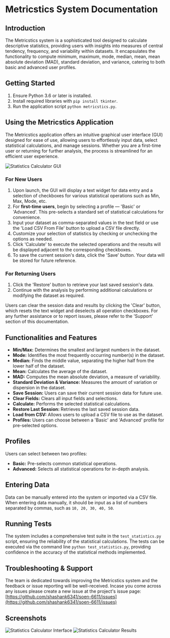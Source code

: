 # Metricstics System Documentation

## Introduction

The Metricstics system is a sophisticated tool designed to calculate descriptive statistics, providing users with insights into measures of central tendency, frequency, and variability within datasets. It encapsulates the functionality to compute minimum, maximum, mode, median, mean, mean absolute deviation (MAD), standard deviation, and variance, catering to both basic and advanced user profiles.

## Getting Started

1. Ensure Python 3.6 or later is installed.
2. Install required libraries with `pip install tkinter`.
3. Run the application script `python metricstics.py`.

## Using the Metricstics Application

The Metricstics application offers an intuitive graphical user interface (GUI) designed for ease of use, allowing users to effortlessly input data, select statistical calculations, and manage sessions. Whether you are a first-time user or returning for further analysis, the process is streamlined for an efficient user experience.

![Statistics Calculator GUI](screenshot-gui.png)

### For New Users

1. Upon launch, the GUI will display a text widget for data entry and a selection of checkboxes for various statistical operations such as Min, Max, Mode, etc.
2. For **first-time users**, begin by selecting a profile — 'Basic' or 'Advanced'. This pre-selects a standard set of statistical calculations for convenience.
3. Input your dataset as comma-separated values in the text field or use the 'Load CSV From File' button to upload a CSV file directly.
4. Customize your selection of statistics by checking or unchecking the options as needed.
5. Click 'Calculate' to execute the selected operations and the results will be displayed adjacent to the corresponding checkboxes.
6. To save the current session's data, click the 'Save' button. Your data will be stored for future reference.

### For Returning Users

1. Click the 'Restore' button to retrieve your last saved session's data.
2. Continue with the analysis by performing additional calculations or modifying the dataset as required.

Users can clear the session data and results by clicking the 'Clear' button, which resets the text widget and deselects all operation checkboxes. For any further assistance or to report issues, please refer to the 'Support' section of this documentation.

## Functionalities and Features

- **Min/Max:** Determines the smallest and largest numbers in the dataset.
- **Mode:** Identifies the most frequently occurring number(s) in the dataset.
- **Median:** Finds the middle value, separating the higher half from the lower half of the dataset.
- **Mean:** Calculates the average of the dataset.
- **MAD:** Computes the mean absolute deviation, a measure of variability.
- **Standard Deviation & Variance:** Measures the amount of variation or dispersion in the dataset.
- **Save Session:** Users can save their current session data for future use.
- **Clear Fields:** Clears all input fields and selections.
- **Calculate:** Performs the selected statistical calculations.
- **Restore Last Session:** Retrieves the last saved session data.
- **Load from CSV:** Allows users to upload a CSV file to use as the dataset.
- **Profiles:** Users can choose between a 'Basic' and 'Advanced' profile for pre-selected options.

## Profiles

Users can select between two profiles:

- **Basic:** Pre-selects common statistical operations.
- **Advanced:** Selects all statistical operations for in-depth analysis.

## Entering Data

Data can be manually entered into the system or imported via a CSV file. When entering data manually, it should be input as a list of numbers separated by commas, such as `10, 20, 30, 40, 50`.

## Running Tests

The system includes a comprehensive test suite in the `test_statistics.py` script, ensuring the reliability of the statistical calculations. The tests can be executed via the command line `python test_statistics.py`, providing confidence in the accuracy of the statistical methods implemented.

## Troubleshooting & Support

The team is dedicated towards improving the Metricstics system and the feedback or issue reporting will be well-received. Incase you come across any issues please create a new issue at the project's issue page: [https://github.com/shashank6341/soen-6611/issues](https://github.com/shashank6341/soen-6611/issues)

## Screenshots

![Statistics Calculator Interface](screenshot-stats-calculator.png)
![Statistics Calculator Results](screenshot-results.png)
